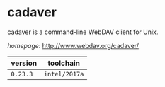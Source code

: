 # cadaver

cadaver is a command-line WebDAV client for Unix.

*homepage*: <http://www.webdav.org/cadaver/>

version | toolchain
--------|----------
``0.23.3`` | ``intel/2017a``
